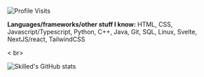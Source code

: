![Profile Visits](https://komarev.com/ghpvc/?username=skilled5041&style=flat-square**)

**Languages/frameworks/other stuff I know:** HTML, CSS, Javascript/Typescript, Python, C++, Java, Git, SQL, Linux, Svelte, NextJS/react, TailwindCSS

< br>
<br>

![Skilled's GitHub stats](https://github-readme-stats-blush-nine-90.vercel.app/api?username=skilled5041&show_icons=true&include_all_commits=true)
